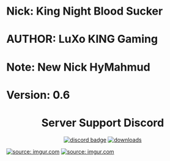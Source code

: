 
# Nick: King Night Blood Sucker
# AUTHOR: LuXo KING Gaming
# Note: New Nick HyMahmud
# Version: 0.6

<h1 align = "center">
	Server Support Discord
</h1>

<div align="center">

[![discord badge](https://img.shields.io/discord/973507705689997322?label=discord&color=9089DA&logo=discord&style=for-the-badge)](https://discord.gg/E5myyEy5AN)
[![downloads](https://img.shields.io/github/downloads/HyMahmud/King-Night-Blood-Sucker/total?label=downloads&color=208a19&logo=github&style=for-the-badge)](https://github.com/HyMahmud/King-Night-Blood-Sucker/releases)
</div>
<a href="https://imgur.com/k0Ghwl9"><img src="https://i.imgur.com/k0Ghwl9.jpg" title="source: imgur.com" /></a>
<a href="https://imgur.com/NWbEPXs"><img src="https://i.imgur.com/NWbEPXs.jpg" title="source: imgur.com" /></a>
